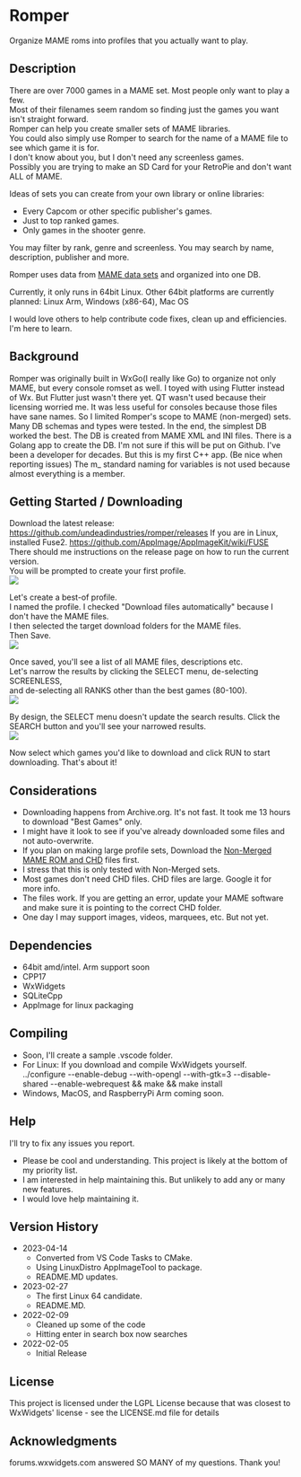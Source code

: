 # Romper

Organize MAME roms into profiles that you actually want to play.

## Description

There are over 7000 games in a MAME set. Most people only want to play a few.  
Most of their filenames seem random so finding just the games you want isn't straight forward.  
Romper can help you create smaller sets of MAME libraries.  
You could also simply use Romper to search for the name of a MAME file to see which game it is for.  
I don't know about you, but I don't need any screenless games.  
Possibly you are trying to make an SD Card for your RetroPie and don't want ALL of MAME.  

Ideas of sets you can create from your own library or online libraries:
* Every Capcom or other specific publisher's games.
* Just to top ranked games.
* Only games in the shooter genre.

You may filter by rank, genre and screenless. 
You may search by name, description, publisher and more.

Romper uses data from [MAME data sets](https://pleasuredome.github.io/pleasuredome/mame/) and organized into one DB.

Currently, it only runs in 64bit Linux.
Other 64bit platforms are currently planned: Linux Arm, Windows (x86-64), Mac OS 

I would love others to help contribute code fixes, clean up and efficiencies. I'm here to learn.


## Background

Romper was originally built in WxGo(I really like Go) to organize not only MAME, but every console romset as well.
I toyed with using Flutter instead of Wx. But Flutter just wasn't there yet.
QT wasn't used because their licensing worried me.
It was less useful for consoles because those files have sane names. So I limited Romper's scope to MAME (non-merged) sets. 
Many DB schemas and types were tested.
In the end, the simplest DB worked the best. 
The DB is created from MAME XML and INI files.
There is a Golang app to create the DB. I'm not sure if this will be put on Github.
I've been a developer for decades. But this is my first C++ app. (Be nice when reporting issues) 
The m_ standard naming for variables is not used because almost everything is a member.


## Getting Started / Downloading

Download the latest release: https://github.com/undeadindustries/romper/releases
If you are in Linux, installed Fuse2. https://github.com/AppImage/AppImageKit/wiki/FUSE
There should me instructions on the release page on how to run the current version.  
You will be prompted to create your first profile.  
![](https://user-images.githubusercontent.com/9536461/221396822-ca925ab1-c7a6-4003-b0a7-3f8157fc10c4.png)  
  
Let's create a best-of profile.  
I named the profile. I checked "Download files automatically" because I don't have the MAME files.  
I then selected the target download folders for the MAME files.  
Then Save.  
![](https://user-images.githubusercontent.com/9536461/221396825-05fe92b1-e8fa-4918-a5ad-2cfc74c34b53.png)  
  
Once saved, you'll see a list of all MAME files, descriptions etc.  
Let's narrow the results by clicking the SELECT menu, de-selecting SCREENLESS,  
and de-selecting all RANKS other than the best games (80-100).  
![](https://user-images.githubusercontent.com/9536461/221396827-072bb024-16b0-4975-91d8-b8a4010d819a.png)  
  
By design, the SELECT menu doesn't update the search results. Click the SEARCH button and you'll see your narrowed results.  
![](https://user-images.githubusercontent.com/9536461/221396828-5e699c98-949c-4e52-91a9-4b2886d9de68.png)  
  
Now select which games you'd like to download and click RUN to start downloading. That's about it!

## Considerations

* Downloading happens from Archive.org. It's not fast. It took me 13 hours to download "Best Games" only.  
* I might have it look to see if you've already downloaded some files and not auto-overwrite.  
* If you plan on making large profile sets, Download the [Non-Merged MAME ROM and CHD](https://pleasuredome.github.io/pleasuredome/mame/) files first.  
* I stress that this is only tested with Non-Merged sets.  
* Most games don't need CHD files. CHD files are large. Google it for more info.  
* The files work. If you are getting an error, update your MAME software and make sure it is pointing to the correct CHD folder.  
* One day I may support images, videos, marquees, etc. But not yet.  

## Dependencies

* 64bit amd/intel. Arm support soon
* CPP17
* WxWidgets
* SQLiteCpp
* AppImage for linux packaging

## Compiling

* Soon, I'll create a sample .vscode folder.
* For Linux: If you download and compile WxWidgets yourself. ../configure --enable-debug --with-opengl --with-gtk=3 --disable-shared --enable-webrequest && make && make install 
* Windows, MacOS, and RaspberryPi Arm coming soon.

## Help

I'll try to fix any issues you report.
* Please be cool and understanding. This project is likely at the bottom of my priority list.
* I am interested in help maintaining this. But unlikely to add any or many new features.
* I would love help maintaining it.

## Version History

* 2023-04-14
    * Converted from VS Code Tasks to CMake.
    * Using LinuxDistro AppImageTool to package.
    * README.MD updates.
* 2023-02-27
    * The first Linux 64 candidate.
    * README.MD.
* 2022-02-09
    * Cleaned up some of the code
    * Hitting enter in search box now searches
* 2022-02-05
    * Initial Release

## License

This project is licensed under the LGPL License because that was closest to WxWidgets' license - see the LICENSE.md file for details

## Acknowledgments
forums.wxwidgets.com answered SO MANY of my questions. Thank you!